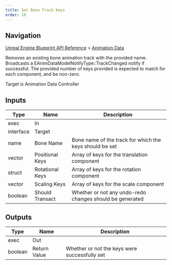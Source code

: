 ```yaml
---
title: Set Bone Track Keys
order: 18
---
```

## Navigation

[Unreal Engine Blueprint API Reference](https://dev.epicgames.com/documentation/en-us/unreal-engine/BlueprintAPI) > [Animation Data](https://dev.epicgames.com/documentation/en-us/unreal-engine/BlueprintAPI/AnimationData)

Removes an existing bone animation track with the provided name. Broadcasts a EAnimDataModelNotifyType::TrackChanged notify if successful.
The provided number of keys provided is expected to match for each component, and be non-zero.

Target is Animation Data Controller

## Inputs

| Type | Name | Description |
| --- | --- | --- |
| exec | In |  |
| interface | Target |  |
| name | Bone Name | Bone name of the track for which the keys should be set |
| vector | Positional Keys | Array of keys for the translation component |
| struct | Rotational Keys | Array of keys for the rotation component |
| vector | Scaling Keys | Array of keys for the scale component |
| boolean | Should Transact | Whether or not any undo-redo changes should be generated |

## Outputs

| Type | Name | Description |
| --- | --- | --- |
| exec | Out |  |
| boolean | Return Value | Whether or not the keys were successfully set |

